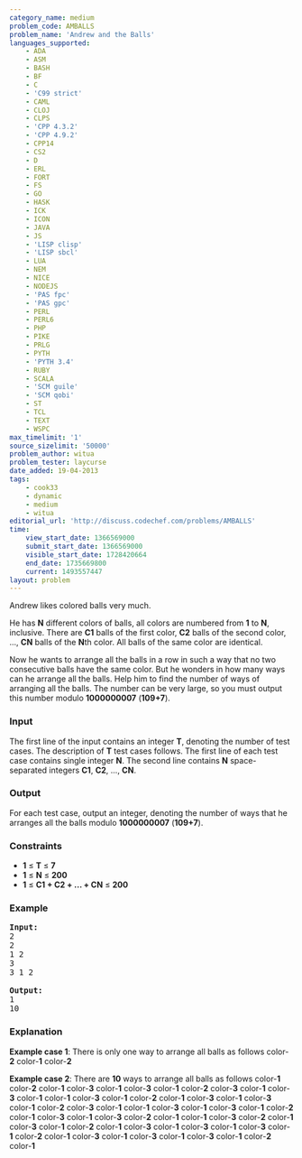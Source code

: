 ```yaml
---
category_name: medium
problem_code: AMBALLS
problem_name: 'Andrew and the Balls'
languages_supported:
    - ADA
    - ASM
    - BASH
    - BF
    - C
    - 'C99 strict'
    - CAML
    - CLOJ
    - CLPS
    - 'CPP 4.3.2'
    - 'CPP 4.9.2'
    - CPP14
    - CS2
    - D
    - ERL
    - FORT
    - FS
    - GO
    - HASK
    - ICK
    - ICON
    - JAVA
    - JS
    - 'LISP clisp'
    - 'LISP sbcl'
    - LUA
    - NEM
    - NICE
    - NODEJS
    - 'PAS fpc'
    - 'PAS gpc'
    - PERL
    - PERL6
    - PHP
    - PIKE
    - PRLG
    - PYTH
    - 'PYTH 3.4'
    - RUBY
    - SCALA
    - 'SCM guile'
    - 'SCM qobi'
    - ST
    - TCL
    - TEXT
    - WSPC
max_timelimit: '1'
source_sizelimit: '50000'
problem_author: witua
problem_tester: laycurse
date_added: 19-04-2013
tags:
    - cook33
    - dynamic
    - medium
    - witua
editorial_url: 'http://discuss.codechef.com/problems/AMBALLS'
time:
    view_start_date: 1366569000
    submit_start_date: 1366569000
    visible_start_date: 1728420664
    end_date: 1735669800
    current: 1493557447
layout: problem
---
```

Andrew likes colored balls very much.

He has **N** different colors of balls, all colors are numbered from **1** to **N**, inclusive. There are **C1** balls of the first color, **C2** balls of the second color, ..., **CN** balls of the **N**th color. All balls of the same color are identical.

Now he wants to arrange all the balls in a row in such a way that no two consecutive balls have the same color. But he wonders in how many ways can he arrange all the balls. Help him to find the number of ways of arranging all the balls. The number can be very large, so you must output this number modulo **1000000007** (**109+7**).

### Input

The first line of the input contains an integer **T**, denoting the number of test cases. The description of **T** test cases follows. The first line of each test case contains single integer **N**. The second line contains **N** space-separated integers **C1**, **C2**, ..., **CN**.

### Output

For each test case, output an integer, denoting the number of ways that he arranges all the balls modulo **1000000007** (**109+7**).

### Constraints

- **1** ≤ **T** ≤ **7**
- **1** ≤ **N** ≤ **200**
- **1** ≤ **C1 + C2 + ... + CN** ≤ **200**

### Example

<pre>
<b>Input:</b>
2
2
1 2
3
3 1 2

<b>Output:</b>
1
10
</pre>
### Explanation

**Example case 1**: There is only one way to arrange all balls as follows
color-**2** color-**1** color-**2**

**Example case 2**: There are **10** ways to arrange all balls as follows
color-**1** color-**2** color-**1** color-**3** color-**1** color-**3**
color-**1** color-**2** color-**3** color-**1** color-**3** color-**1**
color-**1** color-**3** color-**1** color-**2** color-**1** color-**3**
color-**1** color-**3** color-**1** color-**2** color-**3** color-**1**
color-**1** color-**3** color-**1** color-**3** color-**1** color-**2**
color-**1** color-**3** color-**1** color-**3** color-**2** color-**1**
color-**1** color-**3** color-**2** color-**1** color-**3** color-**1**
color-**2** color-**1** color-**3** color-**1** color-**3** color-**1**
color-**3** color-**1** color-**2** color-**1** color-**3** color-**1**
color-**3** color-**1** color-**3** color-**1** color-**2** color-**1**
